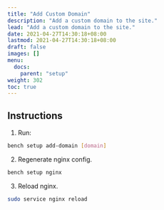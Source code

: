 ```yaml
---
title: "Add Custom Domain"
description: "Add a custom domain to the site."
lead: "Add a custom domain to the site."
date: 2021-04-27T14:30:18+08:00
lastmod: 2021-04-27T14:30:18+08:00
draft: false
images: []
menu:
  docs:
    parent: "setup"
weight: 302
toc: true
---
```


## Instructions

1. Run:
```bash
bench setup add-domain [domain]
```
2. Regenerate nginx config.
```bash
bench setup nginx
```
3. Reload nginx.
```bash
sudo service nginx reload
```
